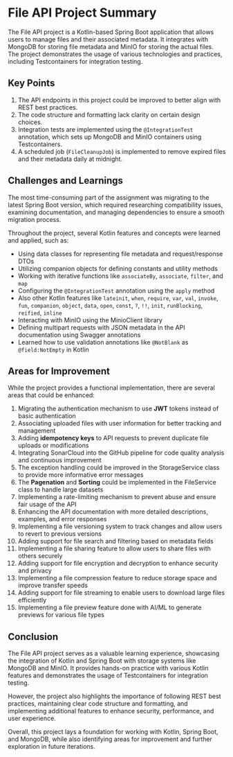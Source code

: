 # File API Project Summary

The File API project is a Kotlin-based Spring Boot application that allows users to manage files and their associated
metadata. It integrates with MongoDB for storing file metadata and MinIO for storing the actual files. The project
demonstrates the usage of various technologies and practices, including Testcontainers for integration testing.

## Key Points

1. The API endpoints in this project could be improved to better align with REST best practices.
2. The code structure and formatting lack clarity on certain design choices.
3. Integration tests are implemented using the `@IntegrationTest` annotation, which sets up MongoDB and MinIO containers
   using Testcontainers.
4. A scheduled job (`FileCleanupJob`) is implemented to remove expired files and their metadata daily at midnight.

## Challenges and Learnings

The most time-consuming part of the assignment was migrating to the latest Spring Boot version, which required
researching compatibility issues, examining documentation, and managing dependencies to ensure a smooth migration
process.

Throughout the project, several Kotlin features and concepts were learned and applied, such as:

* Using data classes for representing file metadata and request/response DTOs
* Utilizing companion objects for defining constants and utility methods
* Working with iterative functions like `associateBy`, `associate`, `filter`, and `map`
* Configuring the `@IntegrationTest` annotation using the `apply` method
* Also other Kotlin features
  like `lateinit`, `when`, `require`, `var`, `val`, `invoke`, `fun`, `companion`, `object`, `data`, `open`, `const`, `?`, `!!`, `init`, `runBlocking`, `reified`, `inline`
* Interacting with MinIO using the MinioClient library
* Defining multipart requests with JSON metadata in the API documentation using Swagger annotations
* Learned how to use validation annotations like `@NotBlank` as `@field:NotEmpty` in Kotlin

## Areas for Improvement

While the project provides a functional implementation, there are several areas that could be enhanced:

1. Migrating the authentication mechanism to use **JWT** tokens instead of basic authentication
2. Associating uploaded files with user information for better tracking and management
3. Adding **idempotency keys** to API requests to prevent duplicate file uploads or modifications
4. Integrating SonarCloud into the GitHub pipeline for code quality analysis and continuous improvement
5. The exception handling could be improved in the StorageService class to provide more informative error messages
6. The **Pagenation** and **Sorting** could be implemented in the FileService class to handle large datasets
7. Implementing a rate-limiting mechanism to prevent abuse and ensure fair usage of the API
8. Enhancing the API documentation with more detailed descriptions, examples, and error responses
9. Implementing a file versioning system to track changes and allow users to revert to previous versions
10. Adding support for file search and filtering based on metadata fields
11. Implementing a file sharing feature to allow users to share files with others securely
12. Adding support for file encryption and decryption to enhance security and privacy
13. Implementing a file compression feature to reduce storage space and improve transfer speeds
14. Adding support for file streaming to enable users to download large files efficiently
15. Implementing a file preview feature done with AI/ML to generate previews for various file types

## Conclusion

The File API project serves as a valuable learning experience, showcasing the integration of Kotlin and Spring Boot with
storage systems like MongoDB and MinIO. It provides hands-on practice with various Kotlin features and demonstrates the
usage of Testcontainers for integration testing.

However, the project also highlights the importance of following REST best practices, maintaining clear code structure
and formatting, and implementing additional features to enhance security, performance, and user experience.

Overall, this project lays a foundation for working with Kotlin, Spring Boot, and MongoDB, while also identifying areas
for improvement and further exploration in future iterations.
